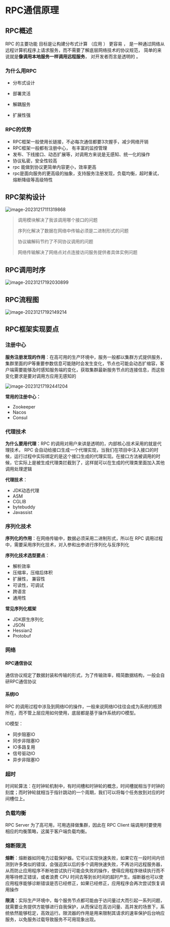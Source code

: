 # RPC通信原理

## RPC概述

RPC 的主要功能 目标是让构建分布式计算 （应用 ） 更容易 ， 是一种通过网络从远程计算机程序上请求服务，而不需要了解底层网络技术的协议规范， 简单的来说就是**像调用本地服务一样调用远程服务**， 对开发者而言是透明的 。

### 为什么用RPC

- 分布式设计

- 部署灵活

- 解耦服务
- 扩展性强

### RPC的优势

- RPC框架一般使用长链接，不必每次通信都要3次握手，减少网络开销
- RPC框架一般都有注册中心， 有丰富的监控管理
- 发布、下线接口、动态扩展等，对调用方来说是无感知、统一化的操作
- 协议私密，安全性较高
- rpc 能做到协议更简单内容更小，效率更高
- rpc是面向服务的更高级的抽象，支持服务注册发现，负载均衡，超时重试，熔断降级等高级特性

## RPC架构设计

![image-20231217111319868](./RPC入门.assets/image-20231217111319868.png)

> 调用模块解决了我该调用哪个接口的问题
>
> 序列化解决了数据在网络中传输必须是二进制形式的问题
>
> 协议编解码节约了不同协议调用的问题
>
> 网络传输解决了网络点对点连接访问服务提供者具体实例问题

## RPC调用时序

![image-20231217192030899](./RPC入门.assets/image-20231217192030899.png)

## RPC流程图

![image-20231217192149214](./RPC入门.assets/image-20231217192149214.png)

## RPC框架实现要点

### 注册中心

**服务注册发现的作用**：在高可用的生产环境中，服务一般都以集群方式提供服务，集群里面的IP等重要参数信息可能随时会发生变化，节点也可能会动态扩缩容，客户端需要能够及时感知服务端的变化，获取集群最新服务节点的连接信息，而这些变化要求是要对调用方应用无感知的

![image-20231217192441204](./RPC入门.assets/image-20231217192441204.png)

**常用的注册中心：**

- Zookeeper
- Nacos
- Consul

### 代理技术

**为什么要用代理**：RPC 的调用对用户来讲是透明的，内部核心技术采用的就是代理技术， RPC 会自动给接口生成一个代理实现，当我们在项目中注入接口的时候，运行过程中实际绑定的是这个接口生成的代理实现。在接口方法被调用的时候，它实际上是被生成代理类拦截到了，这样就可以在生成的代理类里面加入其他调用处理逻辑

**代理技术**：

- JDK动态代理
- ASM
- CGLIB
- bytebuddy
- Javassist

### 序列化技术

**序列化的作用**：在网络传输中，数据必须采用二进制形式，所以在 RPC 调用过程中，需要采用序列化技术，对入参和出参进行序列化与反序列化

**序列化技术选型要点**：

- 解析效率
- 压缩率，压缩后体积
- 扩展性， 兼容性
- 可读性，可调试
- 跨语言
- 通用性

**常见序列化框架**

- JDK原生序列化
- JSON
- Hessian2
- Protobuf

### 网络

#### RPC通信协议

通信协议规定了数据封装和传输的形式，为了传输效率，精简数据结构，一般会自研RPC通信协议

#### 系统IO

RPC 的调用过程中涉及到网络IO的操作，一般来说网络IO往往会成为系统的瓶颈所在，而不管上层应用如何使用，底层都是基于操作系统的IO模型。

IO模型：

- 同步阻塞IO
- 同步非阻塞IO
- IO多路复用
- 信号驱动IO
- 异步非阻塞IO



### 超时

时间轮算法：在时钟轮机制中，有时间槽和时钟轮的概念，时间槽就相当于时钟的刻度；而时钟轮就相当于指针跳动的一个周期，我们可以将每个任务放到对应的时间槽位上。

### 负载均衡

RPC Server 为了高可用，可用选择做集群，因此在 RPC CIient 端调用时要使用相应的均衡策略，这属于客户端负载均衡。

### 熔断限流

**熔断**：熔断器如同电力过载保护器。它可以实现快速失败，如果它在一段时间内侦测到许多类似的错误，会强迫其以后的多个调用快速失败，不再访问远程服务器，从而防止应用程序不断地尝试执行可能会失败的操作，使得应用程序继续执行而不用等待修正错误，或者浪费 CPU 时间去等到长时间的超时产生。熔断器也可以使应用程序能够诊断错误是否已经修正，如果已经修正，应用程序会再次尝试恢复调用操作

**限流**：实际生产环境中，每个服务节点都可能由于访问量过大而引起一系列问题，就需要业务提供方能够进行自我保护，从而保证在高访问量、高并发的场景下，系统依然能够稔定，高效运行。限流器的作用是用来限制其请求的速率保护后台响应服务，以免服务过载导致服务不可用现象出现。